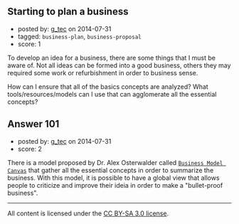 ## Starting to plan a business

- posted by: [g_tec](https://stackexchange.com/users/3486715/g-tec) on 2014-07-31
- tagged: `business-plan`, `business-proposal`
- score: 1

<p>To develop an idea for a business, there are some things that I must be aware of. Not all ideas can be formed into a good business, others they may required some work or refurbishment in order to business sense. </p>

<p>How can I ensure that all of the basics concepts are analyzed? What tools/resources/models can I use that can agglomerate all the essential concepts?  </p>



## Answer 101

- posted by: [g_tec](https://stackexchange.com/users/3486715/g-tec) on 2014-07-31
- score: 2

<p>There is a model proposed by Dr. Alex Osterwalder called <a href="http://businessmodelgeneration.com/" rel="nofollow"><code>Business Model Canvas</code></a> that gather all the essential concepts in order to summarize the business. With this model, it is possible to have a global view that allows people to criticize and improve their ideia in order to make a "bullet-proof business".</p>




---

All content is licensed under the [CC BY-SA 3.0 license](https://creativecommons.org/licenses/by-sa/3.0/).
